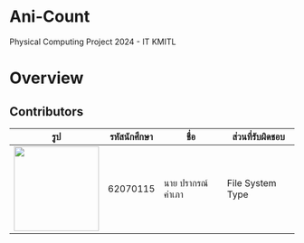 # Ani-Count
Physical Computing Project 2024 - IT KMITL
# Overview

## Contributors
| รูป | รหัสนักศึกษา     | ชื่อ                  | ส่วนที่รับผิดชอบ               |
| --- | -------- | --------------------- | ------------------------------ |
|   <img height="150" src="img/Nam.png" width="150"/>  | 62070115 | นาย ปรากรณ์ คำเภา       | File System Type               |
